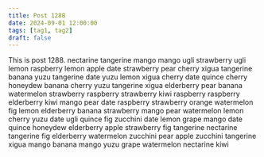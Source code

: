 ```yaml
---
title: Post 1288
date: 2024-09-01 12:00:00
tags: [tag1, tag2]
draft: false
---
```

This is post 1288.
nectarine
tangerine
mango
mango
ugli
strawberry
ugli
lemon
raspberry
lemon
apple
date
strawberry
pear
cherry
xigua
tangerine
banana
yuzu
tangerine
date
yuzu
lemon
xigua
cherry
date
quince
cherry
honeydew
banana
cherry
yuzu
tangerine
xigua
elderberry
pear
banana
watermelon
strawberry
raspberry
strawberry
kiwi
raspberry
raspberry
elderberry
kiwi
mango
pear
date
raspberry
strawberry
orange
watermelon
fig
lemon
elderberry
banana
strawberry
mango
pear
watermelon
lemon
cherry
yuzu
date
ugli
quince
fig
zucchini
date
lemon
grape
mango
date
quince
honeydew
elderberry
apple
strawberry
fig
tangerine
nectarine
tangerine
fig
elderberry
watermelon
zucchini
pear
apple
zucchini
tangerine
xigua
mango
banana
mango
yuzu
grape
watermelon
nectarine
kiwi
